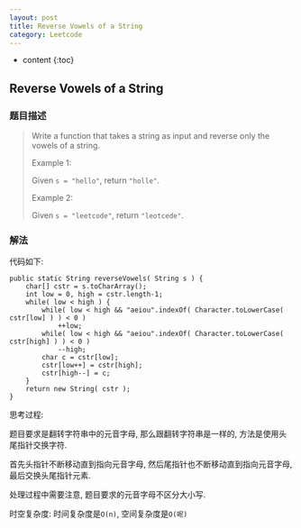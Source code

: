```yaml
---
layout: post
title: Reverse Vowels of a String
category: Leetcode
---
```


* content
{:toc}

## Reverse Vowels of a String

### 题目描述

> Write a function that takes a string as input and reverse only the vowels of a string.
> 
> Example 1:
> 
> Given `s = "hello"`, return `"holle"`.
> 
> Example 2:
> 
> Given `s = "leetcode"`, return `"leotcede"`.


### 解法

代码如下:

    public static String reverseVowels( String s ) {
        char[] cstr = s.toCharArray();
        int low = 0, high = cstr.length-1;
        while( low < high ) {
            while( low < high && "aeiou".indexOf( Character.toLowerCase( cstr[low] ) ) < 0 ) 
                ++low;
            while( low < high && "aeiou".indexOf( Character.toLowerCase( cstr[high] ) ) < 0 ) 
                --high;
            char c = cstr[low];
            cstr[low++] = cstr[high];
            cstr[high--] = c;
        }
        return new String( cstr );
    }

思考过程:

题目要求是翻转字符串中的元音字母, 那么跟翻转字符串是一样的, 方法是使用头尾指针交换字符.

首先头指针不断移动直到指向元音字母, 然后尾指针也不断移动直到指向元音字母, 最后交换头尾指针元素.

处理过程中需要注意, 题目要求的元音字母不区分大小写.

时空复杂度: 时间复杂度是`O(n)`, 空间复杂度是`O(呢)`